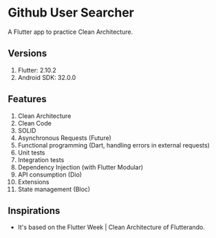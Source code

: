 # Github User Searcher
A Flutter app to practice Clean Architecture.

## Versions
1. Flutter: 2.10.2
2. Android SDK: 32.0.0

## Features
1. Clean Architecture
2. Clean Code
3. SOLID
4. Asynchronous Requests (Future)
5. Functional programming (Dart, handling errors in external requests)
6. Unit tests
7. Integration tests
8. Dependency Injection  (with Flutter Modular)
9. API consumption (Dio)
10. Extensions
11. State management (Bloc)

## Inspirations
- It's based on the Flutter Week | Clean Architecture of Flutterando.
